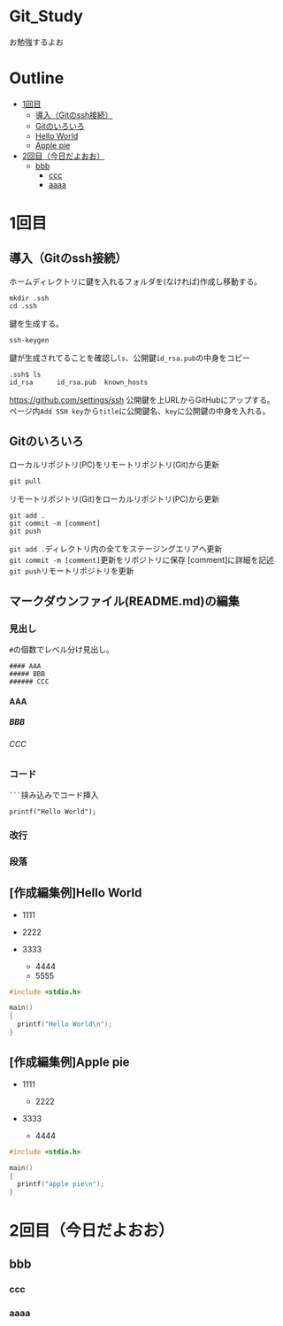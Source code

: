 # Git_Study
お勉強するよお
# Outline

<!-- START doctoc generated TOC please keep comment here to allow auto update -->
<!-- DON'T EDIT THIS SECTION, INSTEAD RE-RUN doctoc TO UPDATE -->

- [1回目](#1%E5%9B%9E%E7%9B%AE)
  - [導入（Gitのssh接続）](#%E5%B0%8E%E5%85%A5git%E3%81%AEssh%E6%8E%A5%E7%B6%9A)
  - [Gitのいろいろ](#git%E3%81%AE%E3%81%84%E3%82%8D%E3%81%84%E3%82%8D)
  - [Hello World](#hello-world)
  - [Apple pie](#apple-pie)
- [2回目（今日だよおお）](#2%E5%9B%9E%E7%9B%AE%E4%BB%8A%E6%97%A5%E3%81%A0%E3%82%88%E3%81%8A%E3%81%8A)
  - [bbb](#bbb)
    - [ccc](#ccc)
    - [aaaa](#aaaa)

<!-- END doctoc generated TOC please keep comment here to allow auto update -->

# 1回目
## 導入（Gitのssh接続）
ホームディレクトリに鍵を入れるフォルダを(なければ)作成し移動する。
```
mkdir .ssh
cd .ssh
```
鍵を生成する。
```
ssh-keygen
```
鍵が生成されてることを確認し`ls`、公開鍵`id_rsa.pub`の中身をコピー
```
.ssh$ ls
id_rsa		id_rsa.pub	known_hosts
```
https://github.com/settings/ssh
公開鍵を上URLからGitHubにアップする。  
ページ内`Add SSH key`から`title`に公開鍵名、`key`に公開鍵の中身を入れる。

## Gitのいろいろ
ローカルリポジトリ(PC)をリモートリポジトリ(Git)から更新
```
git pull
```

リモートリポジトリ(Git)をローカルリポジトリ(PC)から更新
```
git add .
git commit -m [comment]
git push
```
`git add .`ディレクトリ内の全てをステージングエリアへ更新  
`git commit -m [comment]`更新をリポジトリに保存 [comment]に詳細を記述  
`git push`リモートリポジトリを更新

## マークダウンファイル(README.md)の編集
### 見出し
`#`の個数でレベル分け見出し。
```
#### AAA
##### BBB
###### CCC
```
#### AAA
##### BBB
###### CCC

### コード
` ``` `挟み込みでコード挿入  

```
printf("Hello World");
```

### 改行
### 段落


## [作成編集例]Hello World
- 1111
- 2222
- 3333

  * 4444
  * 5555

```.c
#include <stdio.h>

main()
{
  printf("Hello World\n");
}
```

## [作成編集例]Apple pie
- 1111
  - 2222

- 3333
  * 4444

```.c
#include <stdio.h>

main()
{
  printf("apple pie\n");
}
```

# 2回目（今日だよおお）

## bbb
### ccc

### aaaa
